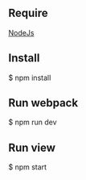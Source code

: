 ## Require

[NodeJs](https://nodejs.org/en/)

## Install

$ npm install

## Run webpack

$ npm run dev 

## Run view

$ npm start
